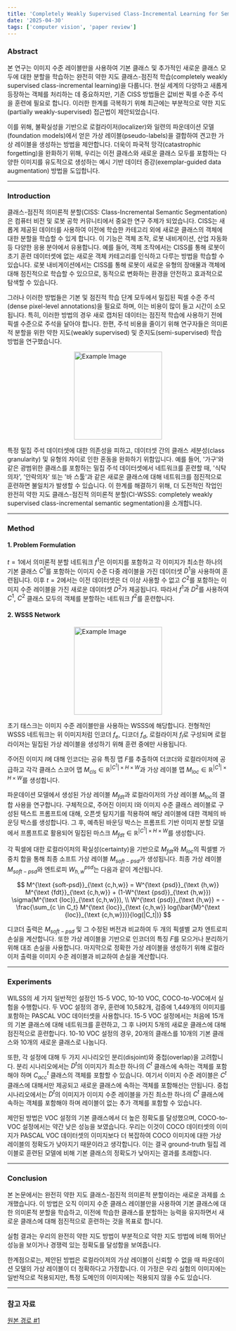 ```yaml
---
title: 'Completely Weakly Supervised Class-Incremental Learning for Semantic Segmentation'
date: '2025-04-30'
tags: ['computer vision', 'paper review']
---
```


### Abstract

본 연구는 이미지 수준 레이블만을 사용하여 기본 클래스 및 추가적인 새로운 클래스 모두에 대한 분할을 학습하는 완전히 약한 지도 클래스-점진적 학습(completely weakly supervised class-incremental learning)을 다룹니다. 현실 세계의 다양하고 새롭게 등장하는 객체를 처리하는 데 중요하지만, 기존 CISS 방법들은 값비싼 픽셀 수준 주석을 훈련에 필요로 합니다. 이러한 한계를 극복하기 위해 최근에는 부분적으로 약한 지도(partially weakly-supervised) 접근법이 제안되었습니다.

이를 위해, 불확실성을 기반으로 로컬라이저(localizer)와 일련의 파운데이션 모델(foundation models)에서 얻은 가상 레이블(pseudo-labels)을 결합하여 견고한 가상 레이블을 생성하는 방법을 제안합니다. 더욱이 파국적 망각(catastrophic forgetting)을 완화하기 위해, 우리는 이전 클래스와 새로운 클래스 모두를 포함하는 다양한 이미지를 유도적으로 생성하는 예시 기반 데이터 증강(exemplar-guided data augmentation) 방법을 도입합니다.

---

### Introduction

클래스-점진적 의미론적 분할(CISS: Class-Incremental Semantic Segmentation)은 컴퓨터 비전 및 로봇 공학 커뮤니티에서 중요한 연구 주제가 되었습니다. CISS는 새롭게 제공된 데이터를 사용하여 이전에 학습한 카테고리 외에 새로운 클래스의 객체에 대한 분할을 학습할 수 있게 합니다. 이 기능은 객체 조작, 로봇 내비게이션, 산업 자동화 등 다양한 응용 분야에서 유용합니다. 예를 들어, 객체 조작에서는 CISS를 통해 로봇이 초기 훈련 데이터셋에 없는 새로운 객체 카테고리를 인식하고 다루는 방법을 학습할 수 있습니다. 로봇 내비게이션에서는 CISS를 통해 로봇이 새로운 유형의 장애물과 객체에 대해 점진적으로 학습할 수 있으므로, 동적으로 변화하는 환경을 안전하고 효과적으로 탐색할 수 있습니다.

그러나 이러한 방법들은 기본 및 점진적 학습 단계 모두에서 밀집된 픽셀 수준 주석(dense pixel-level annotations)을 필요로 하며, 이는 비용이 많이 들고 시간이 소모됩니다. 특히, 이러한 방법의 경우 새로 캡처된 데이터는 점진적 학습에 사용하기 전에 픽셀 수준으로 주석을 달아야 합니다. 한편, 주석 비용을 줄이기 위해 연구자들은 의미론적 분할을 위한 약한 지도(weakly supervised) 및 준지도(semi-supervised) 학습 방법을 연구했습니다.

<img src="https://velog.velcdn.com/images/devjo/post/fe50a753-3b40-45e1-98a4-bd7a639d0083/image.png" alt="Example Image" style="display: block; margin: 0 auto; height:200;" />

특정 밀집 주석 데이터셋에 대한 의존성을 피하고, 데이터셋 간의 클래스 세분성(class granularity) 및 유형의 차이로 인한 혼동을 완화하기 위함입니다. 예를 들어, '가구'와 같은 광범위한 클래스를 포함하는 밀집 주석 데이터셋에서 네트워크를 훈련할 때, '식탁 의자', '안락의자' 또는 '바 스툴'과 같은 새로운 클래스에 대해 네트워크를 점진적으로 훈련하면 불일치가 발생할 수 있습니다. 이 한계를 해결하기 위해, 더 도전적인 작업인 완전히 약한 지도 클래스-점진적 의미론적 분할(CI-WSSS: completely weakly supervised class-incremental semantic segmentation)을 소개합니다.

---

### Method

#### 1. Problem Formulation

$t=1$에서 의미론적 분할 네트워크 $f^1$은 이미지를 포함하고 각 이미지가 최소한 하나의 기본 클래스 $C^1$를 포함하는 이미지 수준 다중 레이블을 가진 데이터셋 $D^1$을 사용하여 훈련됩니다. 이후 $t=2$에서는 이전 데이터셋은 더 이상 사용할 수 없고 $C^2$를 포함하는 이미지 수준 레이블을 가진 새로운 데이터셋 $D^2$가 제공됩니다. 따라서 $f^1$과 $D^2$를 사용하여 $C^1$, $C^2$ 클래스 모두의 객체를 분할하는 네트워크 $f^2$를 훈련합니다.

#### 2. WSSS Network

<img src="https://velog.velcdn.com/images/devjo/post/f8a6dd01-6f55-446a-9c8e-246980e6d09d/image.png" alt="Example Image" style="display: block; margin: 0 auto; height:200;" />

초기 태스크는 이미지 수준 레이블만을 사용하는 WSSS에 해당합니다. 전형적인 WSSS 네트워크는 위 이미지처럼 인코더 $f_e$, 디코더 $f_d$, 로컬라이저 $f_l$로 구성되며 로컬라이저는 밀집된 가상 레이블을 생성하기 위해 훈련 중에만 사용됩니다.

주어진 이미지 $I$에 대해 인코더는 공유 특징 맵 $F$를 추출하여 더코더와 로컬라이저에 공급하고 각각 클래스 스코어 맵 $M_{cls} \in \mathbb{R}^{|C^1| \times H \times W}$과 가상 레이블 맵 $M_{loc} \in \mathbb{R}^{|C^1| \times H \times W}$를 생성합니다.

파운데이션 모델에서 생성된 가상 레이블 $M_{fdt}$과 로컬라이저의 가상 레이블 $M_{loc}$의 결합 사용을 연구합니다. 구체적으로, 주어진 이미지 I와 이미지 수준 클래스 레이블로 구성된 텍스트 프롬프트에 대해, 오픈셋 탐지기를 적용하여 해당 레이블에 대한 객체의 바운딩 박스를 생성합니다. 그 후, 예측된 바운딩 박스는 프롬프트 기반 이미지 분할 모델에서 프롬프트로 활용되어 밀집된 마스크 $M_{fdt} \in \mathbb{R}^{|C^1| \times H \times W}$를 생성합니다.

각 픽셀에 대한 로컬라이저의 확실성(certainty)을 기반으로 $M_{fdt}$와 $M_{loc}$의 픽셀별 가중치 합을 통해 최종 소프트 가상 레이블 $M_{soft-psd}$가 생성됩니다. 최종 가상 레이블 $M_{soft-psd}$와 엔트로피 $W^{psd}_{h,w}$는 다음과 같이 계산됩니다.

$$
M^{\text {soft-psd}}_{\text {c,h,w}} = W^{\text {psd}}_{\text {h,w}} M^{\text {fdt}}_{\text {c,h,w}} + (1-W^{\text {psd}}_{\text {h,w}}) \sigma(M^{\text {loc}}_{\text {c,h,w}}), \\
W^{\text {psd}}_{\text {h,w}} = - \frac{\sum_{c \in C_t} M^{\text {loc}}_{\text {c,h,w}} log(\bar{M}^{\text {loc}}_{\text {c,h,w}})}{log(|C_t|)}
$$

디코더 출력은 $M_{soft-psd}$ 및 그 수정된 버전과 비교하여 두 개의 픽셀별 교차 엔트로피 손실을 계산합니다. 또한 가상 레이블을 기반으로 인코더의 특징 $F$를 모으거나 분리하기 위해 대조 손실을 사용합니다. 마지막으로 정확한 가상 레이블을 생성하기 위해 로컬라이저 출력을 이미지 수준 레이블과 비교하여 손실을 계산합니다.

---

### Experiments

WILSS의 세 가지 일반적인 설정인 15-5 VOC, 10-10 VOC, COCO-to-VOC에서 실험을 수행합니다. 두 VOC 설정의 경우, 훈련에 10,582개, 검증에 1,449개의 이미지를 포함하는 PASCAL VOC 데이터셋을 사용합니다. 15-5 VOC 설정에서는 처음에 15개의 기본 클래스에 대해 네트워크를 훈련하고, 그 후 나머지 5개의 새로운 클래스에 대해 점진적으로 훈련합니다. 10-10 VOC 설정의 경우, 20개의 클래스를 10개의 기본 클래스와 10개의 새로운 클래스로 나눕니다.

또한, 각 설정에 대해 두 가지 시나리오인 분리(disjoint)와 중첩(overlap)을 고려합니다. 분리 시나리오에서는 $D^t$의 이미지가 최소한 하나의 $C^t$ 클래스에 속하는 객체를 포함해야 하며 $C^t_{acc}$ 클래스의 객체를 포함할 수 있습니다. 여기서 이미지 수준 레이블은 $C^t$ 클래스에 대해서만 제공되고 새로운 클래스에 속하는 객체를 포함해선는 안됩니다. 중첩 시나리오에서는 $D^t$의 이미지가 이미지 수준 레이블을 가진 최소한 하나의 $C^t$ 클래스에 속하는 객체를 포함해야 하며 레이블이 없는 추가 객체를 포함할 수 있습니다.

제안된 방법은 VOC 설정의 기본 클래스에서 더 높은 정확도를 달성했으며, COCO-to-VOC 설정에서는 약간 낮은 성능을 보였습니다. 우리는 이것이 COCO 데이터셋의 이미지가 PASCAL VOC 데이터셋의 이미지보다 더 복잡하여 COCO 이미지에 대한 가상 레이블의 정확도가 낮아지기 때문이라고 생각합니다. 이는 결국 ground-truth 밀집 레이블로 훈련된 모델에 비해 기본 클래스의 정확도가 낮아지는 결과를 초래합니다.

---

### Conclusion

본 논문에서는 완전히 약한 지도 클래스-점진적 의미론적 분할이라는 새로운 과제를 소개했습니다. 이 방법은 오직 이미지 수준 클래스 레이블만을 사용하여 기본 클래스에 대한 의미론적 분할을 학습하고, 이전에 학습한 클래스를 분할하는 능력을 유지하면서 새로운 클래스에 대해 점진적으로 훈련하는 것을 목표로 합니다.

실험 결과는 우리의 완전히 약한 지도 방법이 부분적으로 약한 지도 방법에 비해 뛰어난 성능을 보이거나 경쟁력 있는 정확도를 달성함을 보여줍니다.

한계점으로는, 제안된 방법은 로컬라이저의 가상 레이블이 신뢰할 수 없을 때 파운데이션 모델의 가상 레이블이 더 정확하다고 가정합니다. 이 가정은 우리 실험의 이미지에는 일반적으로 적용되지만, 특정 도메인의 이미지에는 적용되지 않을 수도 있습니다.

---

### 참고 자료

[원본 경로 #1](https://arxiv.org/pdf/2505.10781)
